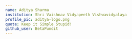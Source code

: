 ```yaml
---
name: Aditya Sharma
institution: Shri Vaishnav Vidyapeeth Vishwavidyalaya
profile_pic: aditya-logo.png
quote: Keep it Simple Stupid!
github_user: BetaPundit
---
```

